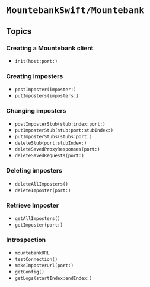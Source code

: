 # ``MountebankSwift/Mountebank``

## Topics

### Creating a Mountebank client
- ``init(host:port:)``

### Creating imposters
- ``postImposter(imposter:)``
- ``putImposters(imposters:)``

### Changing imposters
- ``postImposterStub(stub:index:port:)``
- ``putImposterStub(stub:port:stubIndex:)``
- ``putImposterStubs(stubs:port:)``
- ``deleteStub(port:stubIndex:)``
- ``deleteSavedProxyResponses(port:)``
- ``deleteSavedRequests(port:)``

### Deleting imposters
- ``deleteAllImposters()``
- ``deleteImposter(port:)``

### Retrieve Imposter
- ``getAllImposters()``
- ``getImposter(port:)``

### Introspection
- ``mountebankURL``
- ``testConnection()``
- ``makeImposterUrl(port:)``
- ``getConfig()``
- ``getLogs(startIndex:endIndex:)``
